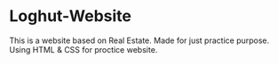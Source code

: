 # Loghut-Website
This is a website based on Real Estate. Made for just practice purpose. Using HTML &amp; CSS for proctice website.
